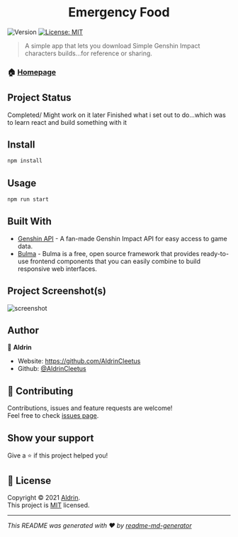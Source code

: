 <h1 align="center">Emergency Food</h1>
<p>
  <img alt="Version" src="https://img.shields.io/badge/version-1.0.0-blue.svg?cacheSeconds=2592000" />
  <a href="https://github.com/AldrinCleetus/grimlock/blob/main/LICENSE" target="_blank">
    <img alt="License: MIT" src="https://img.shields.io/github/license/AldrinCleetus/grimlock" />
  </a>
</p>

> A simple app that lets you download Simple Genshin Impact characters builds...for reference or sharing.

### 🏠 [Homepage](https://emergency-food.herokuapp.com/)


## Project Status
Completed/ Might work on it later
Finished what i set out to do...which was to learn react and build something with it


## Install

```sh
npm install
```

## Usage

```sh
npm run start
```

## Built With

* [Genshin API](https://api.genshin.dev/) - A fan-made Genshin Impact API for easy access to game data.
* [Bulma](https://bulma.io/) - Bulma is a free, open source framework that provides ready-to-use frontend components that you can easily combine to build responsive web interfaces.

## Project Screenshot(s)
![screenshot](https://i.imgur.com/6LPYnTX.png)

## Author

👤 **Aldrin**

* Website: https://github.com/AldrinCleetus
* Github: [@AldrinCleetus](https://github.com/AldrinCleetus)

## 🤝 Contributing

Contributions, issues and feature requests are welcome!<br />Feel free to check [issues page](https://github.com/AldrinCleetus/grimlock/issues). 



## Show your support

Give a ⭐️ if this project helped you!

## 📝 License

Copyright © 2021 [Aldrin](https://github.com/AldrinCleetus).<br />
This project is [MIT](https://github.com/AldrinCleetus/grimlock/blob/master/LICENSE) licensed.

***
_This README was generated with ❤️ by [readme-md-generator](https://github.com/kefranabg/readme-md-generator)_